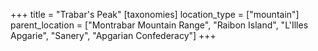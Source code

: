 +++
title = "Trabar's Peak"
[taxonomies]
location_type = ["mountain"]
parent_location = ["Montrabar Mountain Range", "Raibon Island", "L'Illes Apgarie", "Sanery", "Apgarian Confederacy"]
+++

